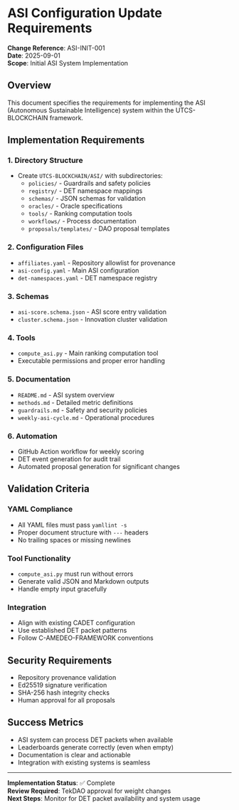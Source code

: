 # ASI Configuration Update Requirements

**Change Reference**: ASI-INIT-001  
**Date**: 2025-09-01  
**Scope**: Initial ASI System Implementation  

## Overview
This document specifies the requirements for implementing the ASI (Autonomous Sustainable Intelligence) system within the UTCS-BLOCKCHAIN framework.

## Implementation Requirements

### 1. Directory Structure
- Create `UTCS-BLOCKCHAIN/ASI/` with subdirectories:
  - `policies/` - Guardrails and safety policies
  - `registry/` - DET namespace mappings
  - `schemas/` - JSON schemas for validation
  - `oracles/` - Oracle specifications
  - `tools/` - Ranking computation tools
  - `workflows/` - Process documentation
  - `proposals/templates/` - DAO proposal templates

### 2. Configuration Files
- `affiliates.yaml` - Repository allowlist for provenance
- `asi-config.yaml` - Main ASI configuration
- `det-namespaces.yaml` - DET namespace registry

### 3. Schemas
- `asi-score.schema.json` - ASI score entry validation
- `cluster.schema.json` - Innovation cluster validation

### 4. Tools
- `compute_asi.py` - Main ranking computation tool
- Executable permissions and proper error handling

### 5. Documentation
- `README.md` - ASI system overview
- `methods.md` - Detailed metric definitions
- `guardrails.md` - Safety and security policies
- `weekly-asi-cycle.md` - Operational procedures

### 6. Automation
- GitHub Action workflow for weekly scoring
- DET event generation for audit trail
- Automated proposal generation for significant changes

## Validation Criteria

### YAML Compliance
- All YAML files must pass `yamllint -s`
- Proper document structure with `---` headers
- No trailing spaces or missing newlines

### Tool Functionality
- `compute_asi.py` must run without errors
- Generate valid JSON and Markdown outputs
- Handle empty input gracefully

### Integration
- Align with existing CADET configuration
- Use established DET packet patterns
- Follow C-AMEDEO-FRAMEWORK conventions

## Security Requirements
- Repository provenance validation
- Ed25519 signature verification
- SHA-256 hash integrity checks
- Human approval for all proposals

## Success Metrics
- ASI system can process DET packets when available
- Leaderboards generate correctly (even when empty)
- Documentation is clear and actionable
- Integration with existing systems is seamless

---

**Implementation Status**: ✅ Complete  
**Review Required**: TekDAO approval for weight changes  
**Next Steps**: Monitor for DET packet availability and system usage